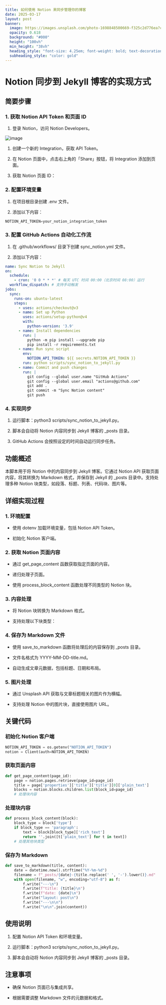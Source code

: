 ```yaml
---
title: 如何使用 Notion 来同步管理你的博客
date: 2025-03-17
layout: post
banner:
  image: https://images.unsplash.com/photo-1698848500669-f325c2d776ea?crop=entropy&cs=tinysrgb&fit=max&fm=jpg&ixid=M3w2OTIwMzJ8MHwxfHJhbmRvbXx8fHx8fHx8fDE3NDIyMjExODF8&ixlib=rb-4.0.3&q=80&w=1080
  opacity: 0.618
  background: "#000"
  height: "100vh"
  min_height: "38vh"
  heading_style: "font-size: 4.25em; font-weight: bold; text-decoration: underline"
  subheading_style: "color: gold"
---
```


# Notion 同步到 Jekyll 博客的实现方式

## 简要步骤

### 1. 获取 Notion API Token 和页面 ID

1. 登录 Notion，访问 Notion Developers。

![image](https://prod-files-secure.s3.us-west-2.amazonaws.com/a7a0cc5a-89b9-4cda-8686-1fba0ca52f40/d19c1afe-dea5-4312-9333-786b0ba83054/image.png?X-Amz-Algorithm=AWS4-HMAC-SHA256&X-Amz-Content-Sha256=UNSIGNED-PAYLOAD&X-Amz-Credential=ASIAZI2LB466VVHSCTLY%2F20250317%2Fus-west-2%2Fs3%2Faws4_request&X-Amz-Date=20250317T141940Z&X-Amz-Expires=3600&X-Amz-Security-Token=IQoJb3JpZ2luX2VjEO7%2F%2F%2F%2F%2F%2F%2F%2F%2F%2FwEaCXVzLXdlc3QtMiJIMEYCIQDMhX9lRNHzxs9rQGiWypX04RqkbQdwjPwgNw8%2Fpkz7ygIhAPuDU%2BcXMC4EZrSHEzUE%2B48snktCVIlbxorqrfgmiB1fKv8DCEcQABoMNjM3NDIzMTgzODA1IgzWIFhTL62k7pQKkqwq3ANkuNJErrZzWCMBoPmaOddENIcaLE0DXnUETsj%2BHfkkAmDq3%2FnVzEjSVqaZ8v9YoELoDII5pRSkMRqX1ZVgo3OfKg%2FNHRc0I8H1M8%2Fjnc97ny5BwuUMq9mUktto6mp1jE0l77unKiGEapE9XARL5Oi9AVQX47UPnT0mbB6TvLDfvCIZih4%2F5%2F9Q2itG6R7FmHIIqge6FkQL8aMViNeIULndQb4N95TfUQ3YSTFaOEAAtwxY41qpv9sBvCskjZ6yxY7x%2BOdx6GktsBYLcEdu%2F1EhfzBmuuOYqCyWVsJydb%2BUc9505D0GqJwnAaY%2BwK%2F7ReKYFyEeShwo9Mq%2BndT7L8cbL961whQ%2FCRXrlL%2FMulTfexguIwf9is%2BIKEz5ImijQLX4dOpUOg4j8Dwyy3Z1B14U%2F7H%2FxiCorujJ%2B4Pimsd3NFTlt8BUi43m%2BWkMihz9Rq7bfrr%2BU1J%2F8yl%2BbEheJzRA0fStytVOo%2BSu3v%2FXqm0hqL2euKaS73kNbWM2298wqYZ0Tr%2Faq9JeCcotaY7wAABKqF%2B8E6JHTHrsmwAQpnavgZ9vPyYPSLzl5xNn7Ln%2BwekI1vGkA3fpwX93%2F6pCng%2BNaHlnFcjCzOnT%2Bz7ckYXQURczkIdpHzilfMCljzCMyuC%2BBjqkAVBsv4Qc%2FEwmjIK9TtluchVFFKciaZAmKKXEjI3IvP0pL59zgs6yEPhtGKTPB1drrR8tjw1MOB1OBWmo%2FDWHNY6qL%2BbGNLvPnJSHDihSRB3YQYatrfzD9x43HSfLQ95pCXNCpFhLvOLyeG%2BqxkakcW797KnlfNV9UVR7KbxjUQjGQlxQK%2Fa6H0vNnKTdTPHaVuLMbSGgU%2BPAHSioVDy%2BNJIxM99c&X-Amz-Signature=d5c4150a91410c41e5518c4273fdc0fca9db47e54e4237c5bf0c5a94b0e05430&X-Amz-SignedHeaders=host&x-id=GetObject)

1. 创建一个新的 Integration，获取 API Token。

1. 在 Notion 页面中，点击右上角的「Share」按钮，将 Integration 添加到页面。

1. 获取 Notion 页面 ID：


### 2. 配置环境变量

1. 在项目根目录创建 .env 文件。

1. 添加以下内容：

```javascript
NOTION_API_TOKEN=your_notion_integration_token
```

### 3. 配置 GitHub Actions 自动化工作流

1. 在 .github/workflows/ 目录下创建 sync_notion.yml 文件。

1. 添加以下内容：

```yaml
name: Sync Notion to Jekyll
on:
  schedule:
    - cron: '0 0 * * *' # 每天 UTC 时间 00:00（北京时间 08:00）运行
  workflow_dispatch: # 支持手动触发
jobs:
  sync:
    runs-on: ubuntu-latest
    steps:
      - uses: actions/checkout@v3
      - name: Set up Python
        uses: actions/setup-python@v4
        with:
          python-version: '3.9'
      - name: Install dependencies
        run: |
          python -m pip install --upgrade pip
          pip install -r requirements.txt
      - name: Run sync script
        env:
          NOTION_API_TOKEN: ${{ secrets.NOTION_API_TOKEN }}
        run: python scripts/sync_notion_to_jekyll.py
      - name: Commit and push changes
        run: |
          git config --global user.name "GitHub Actions"
          git config --global user.email "actions@github.com"
          git add .
          git commit -m "Sync Notion content"
          git push
```

### 4. 实现同步

1. 运行脚本：python3 scripts/sync_notion_to_jekyll.py。

1. 脚本会自动将 Notion 内容同步到 Jekyll 博客的 _posts 目录。

1. GitHub Actions 会按照设定的时间自动运行同步任务。

## 功能概述

本脚本用于将 Notion 中的内容同步到 Jekyll 博客。它通过 Notion API 获取页面内容，将其转换为 Markdown 格式，并保存到 Jekyll 的 _posts 目录中。支持处理多种 Notion 块类型，如段落、标题、列表、代码块、图片等。

## 详细实现过程

### 1. 环境配置

- 使用 dotenv 加载环境变量，包括 Notion API Token。

- 初始化 Notion 客户端。

### 2. 获取 Notion 页面内容

- 通过 get_page_content 函数获取指定页面的内容。

- 递归处理子页面。

- 使用 process_block_content 函数处理不同类型的 Notion 块。

### 3. 内容处理

- 将 Notion 块转换为 Markdown 格式。

- 支持处理以下块类型：


### 4. 保存为 Markdown 文件

- 使用 save_to_markdown 函数将处理后的内容保存到 _posts 目录。

- 文件名格式为 YYYY-MM-DD-title.md。

- 自动生成文章元数据，包括标题、日期和布局。

### 5. 图片处理

- 通过 Unsplash API 获取与文章标题相关的图片作为横幅。

- 支持处理 Notion 中的图片块，直接使用图片 URL。

## 关键代码

### 初始化 Notion 客户端

```python
NOTION_API_TOKEN = os.getenv("NOTION_API_TOKEN")
notion = Client(auth=NOTION_API_TOKEN)
```

### 获取页面内容

```python
def get_page_content(page_id):
    page = notion.pages.retrieve(page_id=page_id)
    title = page['properties']['title']['title'][0]['plain_text']
    blocks = notion.blocks.children.list(block_id=page_id)
    # 处理块内容
```

### 处理块内容

```python
def process_block_content(block):
    block_type = block['type']
    if block_type == 'paragraph':
        text = block[block_type]['rich_text']
        return ''.join([t['plain_text'] for t in text])
    # 处理其他块类型
```

### 保存为 Markdown

```python
def save_to_markdown(title, content):
    date = datetime.now().strftime("%Y-%m-%d")
    filename = f"_posts/{date}-{title.replace(' ', '-').lower()}.md"
    with open(filename, "w", encoding="utf-8") as f:
        f.write("---\n")
        f.write(f"title: {title}\n")
        f.write(f"date: {date}\n")
        f.write("layout: post\n")
        f.write("---\n\n")
        f.write("\n\n".join(content))
```

## 使用说明

1. 配置 Notion API Token 和环境变量。

1. 运行脚本：python3 scripts/sync_notion_to_jekyll.py。

1. 脚本会自动将 Notion 内容同步到 Jekyll 博客的 _posts 目录。

## 注意事项

- 确保 Notion 页面已与集成共享。

- 根据需要调整 Markdown 文件的元数据和格式。